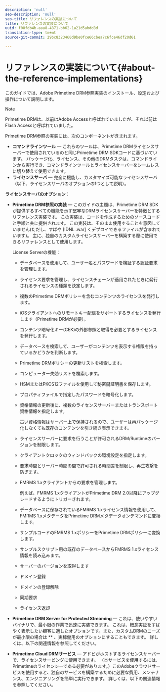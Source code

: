 ```yaml
---
description: 'null'
seo-description: 'null'
seo-title: リファレンスの実装について
title: リファレンスの実装について
uuid: f08fdb4b-aaa8-4871-bb62-1a21d5abdd8d
translation-type: tm+mt
source-git-commit: 29bc8323460d9be0fce66cbea7c6fce46df20d61

---
```



# リファレンスの実装について{#about-the-reference-implementations}

このガイドでは、Adobe Primetime DRM参照実装のインストール、設定および操作について説明します。

>[!NOTE]
>
>Primetime DRMは、以前はAdobe Accessと呼ばれていましたが、それ以前はFlash Accessと呼ばれていました。

Primetime DRM参照の実装には、次のコンポーネントが含まれます。

* **コマンドラインツール** — これらのツールは、Primetime DRMライセンスサーバーで使用されているのと同じPrimetime DRM SDKコードに基づいています。 パッケージ化、ライセンス、その他のDRMタスクは、コマンドラインから実行でき、コマンドラインツールとライセンスサーバーをシームレスに切り替えて使用できます。
* **ライセンスサーバ** — 完全に機能し、カスタマイズ可能なライセンスサーバ（以下、ライセンスサーバのオプションの1つとして説明）。

**ライセンスサーバのオプション：**

* **Primetime DRM参照の実装** — このガイドの主題は、Primetime DRM SDKが提供するすべての機能を示す堅牢なDRMライセンスサーバーを特徴とするリファレンス実装です。 この実装は、コードを作成するためのソースコードと手順と共に提供されます。 この実装は、そのまま使用することを意図していません(ただし、すばや [!DNL .war] くデプロイできるファイルが含まれています)。 主に、独自のカスタムライセンスサーバーを構築する際に使用できるリファレンスとして使用します。

   License Serverの機能：

   * データベースを使用して、ユーザー名とパスワードを検証する認証要求を管理します。
   * ライセンス要求を管理し、ライセンスチェーンが適用されたときに発行されるライセンスの種類を決定します。
   * 複数のPrimetime DRMポリシーを含むコンテンツのライセンスを発行します。
   * iOSクライアントへのリモートキー配信をサポートするライセンスを発行します（Primetime DRMが必要）。
   * コンテンツ暗号化キー(CEK)の外部参照と取得を必要とするライセンスを発行します。
   * データベースを検索して、ユーザーがコンテンツを表示する権限を持っているかどうかを判断します。
   * Primetime DRMポリシーの更新リストを検索します。
   * コンピューター失効リストを検索します。
   * HSMまたはPKCS12ファイルを使用して秘密鍵証明書を保存します。
   * プロパティファイルで指定したパスワードを暗号化します。
   * 資格情報の更新後に、複数のライセンスサーバーまたはトランスポート資格情報を指定します。

      古い資格情報はサーバー上で保持されるので、ユーザーは再パッケージ化しなくても既存のコンテンツを引き続き表示できます。
   * ライセンスサーバーに要求を行うことが許可されるDRM/Runtimeのバージョンを制限します。
   * クライアントクロックのウィンドバックの環境設定を指定します。
   * 要求時間とサーバー時間の間で許可される時間差を制限し、再生攻撃を防ぎます。
   * FMRMS 1.xクライアントからの要求を管理します。

      例えば、FMRMS 1.xクライアントがPrimetime DRM 2.0以降にアップグレードするようにトリガーされます。
   * データベースに保存されているFMRMS 1.xライセンス情報を使用して、FMRMS 1.xメタデータをPrimetime DRMメタデータオンデマンドに変換します。
   * サンプルコードのFMRMS 1.xポリシーをPrimetime DRMポリシーに変換します。
   * サンプルスクリプト用の既存のデータベースからFMRMS 1.xライセンス情報を読み込みます。
   * サーバーのバージョンを取得します
   * ドメイン登録
   * ドメインの登録解除
   * 同期要求
   * ライセンス返却

* **Primetime DRM Server for Protected Streaming** — これは、使いやすいバイナリで、最小限の作業で迅速に実装できます。 これは、概念実証をすばやく表示したい顧客に適したオプションです。また、カスタムDRMのニーズが最小限の場合は ** 、実稼働用のオプションにすることもできます。 詳しくは、以下の関連情報を参照してください。

* **Primetime Cloud DRMサービス** — アドビがホストするライセンスサーバーで、ライセンスサービングに使用できます。 （本サービスを使用するには、Primetimeのライセンシーである必要があります。）このAdobeクラウドサービスを使用すると、独自のサービスを構築するために必要な費用、メンテナンス、エンジニアリングを簡単に実行できます。 詳しくは、以下の関連情報を参照してください。

